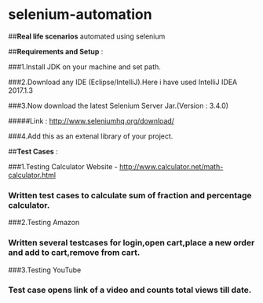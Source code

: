 # selenium-automation
##**Real life scenarios** automated using selenium

##**Requirements and Setup** :

###1.Install JDK on your machine and set path.

###2.Download any IDE (Eclipse/IntelliJ).Here i have used IntelliJ IDEA 2017.1.3

###3.Now download the latest Selenium Server Jar.(Version : 3.4.0)

#####Link : http://www.seleniumhq.org/download/

###4.Add this as an extenal library of your project.

##**Test Cases** :

###1.Testing Calculator Website - http://www.calculator.net/math-calculator.html

###  Written test cases to calculate sum of fraction and percentage calculator.

###2.Testing Amazon

###  Written several testcases for login,open cart,place a new order and add to cart,remove from cart.

###3.Testing YouTube

###  Test case opens link of a video and counts total views till date.

  
  
